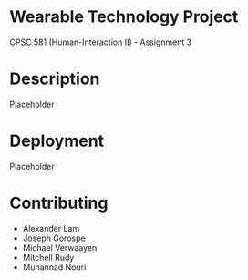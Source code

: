 # Wearable Technology Project
CPSC 581 (Human-Interaction II) - Assignment 3

# Description
Placeholder

# Deployment
Placeholder

# Contributing
- Alexander Lam
- Joseph Gorospe
- Michael Verwaayen
- Mitchell Rudy
- Muhannad Nouri
